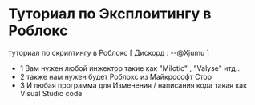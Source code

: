 # Туториал по Эксплоитингу в Роблокс
туториал по скриптингу в Роблокс    [ Дискорд : --@Xjumu ]

- 1 Вам нужен любой инжектор такие как "Milotic" , "Valyse" итд..
- 2 также нам нужен будет Роблокс из Майкрософт Стор
- 3 И любая программа для Изменения / написания кода такая как Visual Studio code
  
